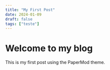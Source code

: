 ```yaml
---
title: "My First Post"
date: 2024-01-09
draft: false
tags: ["teste"]
---
```


# Welcome to my blog

This is my first post using the PaperMod theme.